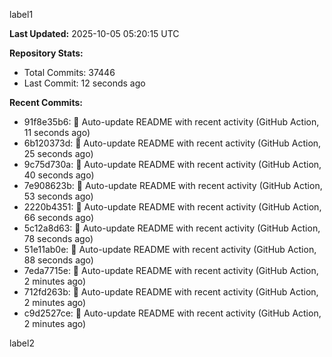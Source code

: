
label1 
<!-- ACTIVITY_START -->
**Last Updated:** 2025-10-05 05:20:15 UTC

**Repository Stats:**
- Total Commits: 37446
- Last Commit: 12 seconds ago

**Recent Commits:**
- 91f8e35b6: 🤖 Auto-update README with recent activity (GitHub Action, 11 seconds ago)
- 6b120373d: 🤖 Auto-update README with recent activity (GitHub Action, 25 seconds ago)
- 9c75d730a: 🤖 Auto-update README with recent activity (GitHub Action, 40 seconds ago)
- 7e908623b: 🤖 Auto-update README with recent activity (GitHub Action, 53 seconds ago)
- 2220b4351: 🤖 Auto-update README with recent activity (GitHub Action, 66 seconds ago)
- 5c12a8d63: 🤖 Auto-update README with recent activity (GitHub Action, 78 seconds ago)
- 51e11ab0e: 🤖 Auto-update README with recent activity (GitHub Action, 88 seconds ago)
- 7eda7715e: 🤖 Auto-update README with recent activity (GitHub Action, 2 minutes ago)
- 712fd263b: 🤖 Auto-update README with recent activity (GitHub Action, 2 minutes ago)
- c9d2527ce: 🤖 Auto-update README with recent activity (GitHub Action, 2 minutes ago)
<!-- ACTIVITY_END -->

label2
